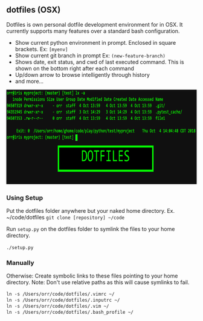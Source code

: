 ## dotfiles (OSX)
Dotfiles is own personal dotfile development environment for in OSX. It currently supports many features over a standard bash configuration.
- Show current python environment in prompt. Enclosed in square brackets. Ex: `[myenv]`
- Show current git branch in prompt Ex: `(new-feature-branch)`
- Shows date, exit status, and cwd of last executed command. This is shown on the bottom right after each command
- Up/down arrow to browse intelligently through history
- and more...
<img src="dotfiles.png" height="250">

### Using Setup
Put the dotfiles folder anywhere but your naked home directory.
Ex. ~/code/dotfiles
`git clone [repository] ~/code`

Run `setup.py` on the dotfiles folder to symlink the files to your home directory.

`./setup.py`

### Manually
Otherwise:
Create symbolic links to these files pointing to your home directory. Note: Don't use relative paths as this will cause symlinks to fail.

```
ln -s /Users/orr/code/dotfiles/.vimrc ~/
ln -s /Users/orr/code/dotfiles/.inputrc ~/
ln -s /Users/orr/code/dotfiles/.vim ~/
ln -s /Users/orr/code/dotfiles/.bash_profile ~/
```

